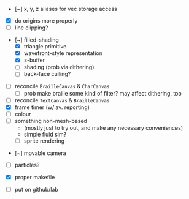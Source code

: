 * [~] x, y, z aliases for vec storage access
* [x] do origins more properly
* [ ] line clipping?
* [~] filled-shading
    * [x] triangle primitive
    * [x] wavefront-style representation
    * [x] z-buffer
    * [ ] shading (prob via dithering)
    * [ ] back-face culling?
* [ ] reconcile `BrailleCanvas` & `CharCanvas`
    * [ ] prob make braille some kind of filter? may
          affect dithering, too
* [ ] reconcile `TextCanvas` & `BrailleCanvas`
* [x] frame timer (w/ av. reporting)
* [ ] colour
* [ ] something non-mesh-based
    * (mostly just to try out, and make any necessary
      conveniences)
    * simple fluid sim?
    * [ ] sprite rendering
* [~] movable camera
* [ ] particles?
* [x] proper makefile
* [ ] put on github/lab

